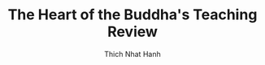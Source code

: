 ---
permalink: 	Books/TheHeartOfTheBuddhasTeaching
layout: 	review
title: 	"The Heart of the Buddha's Teaching Review"
author: 	"Thich Nhat Hanh"
author_image: 	"Thich Nanh Hanh.jpg"
author_bio: 	"Thich Nhat Hanh is a Vietnamese Buddhist monk, teacher, author, poet and peace activist who now lives in southwest France where he was in exile for many years. Born Nguyen Xuan Bao, Thich Nhat Hanh joined a Zen (Vietnamese: Thien) monastery at the age of 16, and studied Buddhism as a novitiate. Upon his ordination as a monk in 1949, he assumed the Dharma name Thich Nhat Hanh. Thich is an honorary family name used by all Vietnamese monks and nuns, meaning that they are part of the Shakya (Shakyamuni Buddha) clan. He is often considered the most influential living figure in the lineage of Lam Te (Vietnamese Rinzai) Thien, and perhaps also in Zen Buddhism as a whole."
book_title: 	"The Heart of the Buddha's Teaching: Transforming Suffering into Peace, Joy, and Liberation"
book_title_short: "The Heart of the Buddha's Teaching"
book_cover_image: 	"TheHeartOfTheBuddhasTeaching.jpg"
publish_date: 	June 8th 1999
number_of_pages: 	294
categories: 	[books]
first_blockquote: 	"The wave does not need to die to become water. She is already water."
second_blockquote: 	"Letting go gives us freedom, and freedom is the only condition for happiness. If, in our heart, we still cling to anything - anger, anxiety, or possessions - we cannot be free."
third_blockquote: 	"The seed of suffering in you may be strong, but don't wait until you have no more suffering before allowing yourself to be happy."
skill_level_score: 	35
approach_score: 	65
outlook_score: 	70
affiliation_score: 	100
skill_level: 	beginner
approach: 	theoretical
outlook: 	spiritual
affiliation: 	sectarian
review_overview: 	["The Heart of the Buddha's Teaching is a timeless piece written for westerners in an attempt to describe the most important teachings of the Buddha. As a poet, the author manages to teach us everything we need to know about the Dhamma and make us feel heart-warm at the same time through the use of beautiful analogies.","After reaching enlightenment, the Buddha decided to transfer what he had learned to a group of fellow ascetics who had practiced with him in the past. This decision meant he would have to structure the teachings in an orderly way so others could follow logically from one to the next. Thich Nhat Hanh stayed true to the original teacher and organized chapters in this book to build up upon the previous ones in much the same sequence followed over two thousand years ago."]
skill_level_overview: 	["Beginners are welcome here. As a great introduction to Buddhism, this work takes the time to explain why the teachings make sense and guides you through the process until you can arrive at your own conclusions. If you've been interested in Buddhism for some years now, there might be little for you in terms of novelty.","In that case, I would argue that even if you have already developed mindfulness and know your way around describing what <i>the three doors of liberation</i> are, there's a lot of value between these pages. Every so often one finds a book where the voice of the writer matters more than its contents or its narrative, and this book is a great example; reading it is a meditation in itself and, when you put it down, you always feel calmer than when you started."]
approach_overview: 	["There are practices described in this book that are meant to be followed, most of them related to mindfulness and awareness of the present moment, and with each new one that is presented, Thich Nhat Hanh helps us understand why it works and why we should care to develop those abilities in the first place.","The Heart of the Buddha's Teaching, however, falls in the Theoretical category because it's main preoccupation is to pass what the Buddha taught, not meditation, to the minds of people who are taking their first steps into the Dhamma."]
outlook_overview: 	["Secular oriented practitioners can benefit from reading this book from a philosophical standpoint even if it's intended for audiences with Buddhist tendencies. When it comes to Buddhism, it's easy to find parallels with psychology, biology, and other sciences, so although it falls in the spiritual category, don't be afraid to pick it up and decide for yourself."]
affiliation_overview: 	["As it name hints, this is a strictly Buddhist book even in it's structure. The earlier contents deal with Buddhist concepts such as <i>the noble eightfold path</i> for each of which an entire chapter is dedicated. Towards the end, in the third part of the book inappropriately named <i>Other Basic Buddhist Teachings</i>, more advanced topics are discussed such as <i>the five powers</i> or <i>the six paramitas</i>; most consider these to be advanced topics within Buddhism but are presented here in an accessible way so beginners start to get acquainted with what the Buddha taught.","Specifically, Thich Nhat Hanh identifies with the Zen school of Buddhism and knowledgeable readers will be able to notice some particular Zen details between the lines, but maybe because it is meant to serve as an introduction to Buddhism, this is not a Zen Buddhism book per se."]
techniques: 	[mindfulness, nothingness, walking meditation, awareness, concentration, zen]
conclusion: 	["Whether you're starting out on the path or consider yourself an adept, The Heart of the Buddha's teaching is a must-have for your book shelve. Beginners will discover little by little what makes Buddhist teachings so appealing to millions, and advanced practitioners will smile and breath slowly when navigating the poetry it contains.","Already a best seller, you will find that this two decade old book remains as relevant today as it was when first published. If, however, you're looking for a practical guide, we'd recommend you to take a look at <a href='/Books/TheMindIlluminated'>The Mind Illuminated</a> instead."]
amazon_affiliate_link: 	
goodreads_link: 	"https://www.goodreads.com/book/show/209574.The_Heart_of_the_Buddha_s_Teaching"
---